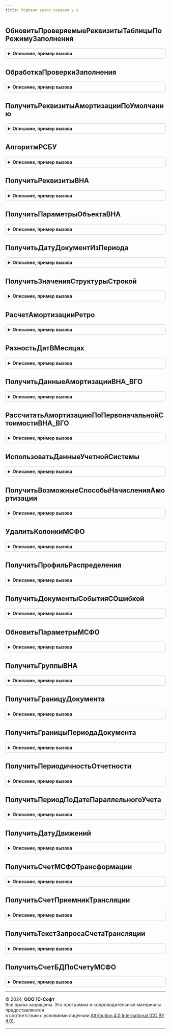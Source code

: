 ```yaml
---
title: Мсфовна вызов сервера у х
---
```



## ОбновитьПроверяемыеРеквизитыТаблицыПоРежимуЗаполнения
<details style="margin: 1em 0; padding: 0.5em; border: 1px solid #ccc; border-radius: 6px;">

<summary style="font-weight: bold; cursor: pointer;">Описание, пример вызова</summary>

```bsl

Процедура ОбновитьПроверяемыеРеквизитыТаблицыПоРежимуЗаполнения(ПроверяемыеРеквизиты, ДокументОбъект, ИмяТабличнойЧасти = "ВНА") Экспорт
```

Пример вызова
```bsl
МСФОВНАВызовСервераУХ.ОбновитьПроверяемыеРеквизитыТаблицыПоРежимуЗаполнения(ПроверяемыеРеквизиты, ДокументОбъект, ИмяТабличнойЧасти);
```
</details>

## ОбработкаПроверкиЗаполнения
<details style="margin: 1em 0; padding: 0.5em; border: 1px solid #ccc; border-radius: 6px;">

<summary style="font-weight: bold; cursor: pointer;">Описание, пример вызова</summary>

```bsl

Процедура ОбработкаПроверкиЗаполнения(ДокументОбъект, Отказ, ПроверяемыеРеквизиты, РеквизитыАмортизации = Неопределено) Экспорт
```

Пример вызова
```bsl
МСФОВНАВызовСервераУХ.ОбработкаПроверкиЗаполнения(ДокументОбъект, Отказ, ПроверяемыеРеквизиты, РеквизитыАмортизации);
```
</details>

## ПолучитьРеквизитыАмортизацииПоУмолчанию
<details style="margin: 1em 0; padding: 0.5em; border: 1px solid #ccc; border-radius: 6px;">

<summary style="font-weight: bold; cursor: pointer;">Описание, пример вызова</summary>

```bsl

Функция ПолучитьРеквизитыАмортизацииПоУмолчанию() Экспорт
```

Пример вызова
```bsl
Результат = МСФОВНАВызовСервераУХ.ПолучитьРеквизитыАмортизацииПоУмолчанию());
```
</details>

## АлгоритмРСБУ
<details style="margin: 1em 0; padding: 0.5em; border: 1px solid #ccc; border-radius: 6px;">

<summary style="font-weight: bold; cursor: pointer;">Описание, пример вызова</summary>

```bsl

Функция АлгоритмРСБУ() Экспорт
```

Пример вызова
```bsl
Результат = МСФОВНАВызовСервераУХ.АлгоритмРСБУ() 
```
</details>

## ПолучитьРеквизитыВНА
<details style="margin: 1em 0; padding: 0.5em; border: 1px solid #ccc; border-radius: 6px;">

<summary style="font-weight: bold; cursor: pointer;">Описание, пример вызова</summary>

```bsl

// Функция - Получить реквизиты ВНА
//
// Параметры:
//  Граница		 - <Дата,Граница,МоментВремени>	 - граница(дата), на которую получаются реквизиты ВНА
//  ВНА			 - <СправочникСсылка,Массив,СписокЗначений,НЕОПРЕДЕЛЕНО>	 - ВНА, по которым получаются реквизиты. Если НЕОПРЕДЕЛЕНО то получаются все ВНА
//  Организация	 - <СправочникСсылка.Организации,НЕОПРЕДЕЛЕНО>	 - Организация, по которой получаются ВНА. Если НЕОПРЕДЕЛЕНО то получаются по всем организациям
//  ВидыУчета	 - <Перечисление.ВидыУчета,Массив,СписокЗначений,>	 - НЕОПРЕДЕЛЕНО
//  Сценарий	 - <СправочникСсылка.Сценарий,НЕОПРЕДЕЛЕНО>	 - если НЕОПРЕДЕЛЕНО, тогда Константы.СценарийМСФО
//  ПоляВыбора	 - <Структура(Ключ: имя колонки результата, Значение: имя колонки СКД),Массив>
//
// Возвращаемое значение:
//   -  Новый Структура("НСБУ,МСФО", Новый Соответствие(ВНА,Структура), Новый Соответствие(ВНА,Структура))
//
Функция ПолучитьРеквизитыВНА(Граница, ВНА = Неопределено, Организация = Неопределено, ВидыУчета = Неопределено, Сценарий = Неопределено, ПоляВыбора = Неопределено, АлгоритмРСБУ = Неопределено) Экспорт
```

Пример вызова
```bsl
Результат = МСФОВНАВызовСервераУХ.ПолучитьРеквизитыВНА(Граница, ВНА, Организация, ВидыУчета, Сценарий, ПоляВыбора, АлгоритмРСБУ);
```
</details>

## ПолучитьПараметрыОбъектаВНА
<details style="margin: 1em 0; padding: 0.5em; border: 1px solid #ccc; border-radius: 6px;">

<summary style="font-weight: bold; cursor: pointer;">Описание, пример вызова</summary>

```bsl

Функция ПолучитьПараметрыОбъектаВНА(ОбъектВНА, ДатаАктуальности = Неопределено) Экспорт
```

Пример вызова
```bsl
Результат = МСФОВНАВызовСервераУХ.ПолучитьПараметрыОбъектаВНА(ОбъектВНА, ДатаАктуальности);
```
</details>

## ПолучитьДатуДокументИзПериода
<details style="margin: 1em 0; padding: 0.5em; border: 1px solid #ccc; border-radius: 6px;">

<summary style="font-weight: bold; cursor: pointer;">Описание, пример вызова</summary>

```bsl

Функция ПолучитьДатуДокументИзПериода(Граница) Экспорт
```

Пример вызова
```bsl
Результат = МСФОВНАВызовСервераУХ.ПолучитьДатуДокументИзПериода(Граница) 
```
</details>

## ПолучитьЗначенияСтруктурыСтрокой
<details style="margin: 1em 0; padding: 0.5em; border: 1px solid #ccc; border-radius: 6px;">

<summary style="font-weight: bold; cursor: pointer;">Описание, пример вызова</summary>

```bsl

Функция ПолучитьЗначенияСтруктурыСтрокой(ПоляВыбора) Экспорт
```

Пример вызова
```bsl
Результат = МСФОВНАВызовСервераУХ.ПолучитьЗначенияСтруктурыСтрокой(ПоляВыбора));
```
</details>

## РасчетАмортизацииРетро
<details style="margin: 1em 0; padding: 0.5em; border: 1px solid #ccc; border-radius: 6px;">

<summary style="font-weight: bold; cursor: pointer;">Описание, пример вызова</summary>

```bsl

Функция РасчетАмортизацииРетро(ПараметрыРасчета, АлгоритмРСБУ = Ложь) Экспорт
```

Пример вызова
```bsl
Результат = МСФОВНАВызовСервераУХ.РасчетАмортизацииРетро(ПараметрыРасчета, АлгоритмРСБУ);
```
</details>

## РазностьДатВМесяцах
<details style="margin: 1em 0; padding: 0.5em; border: 1px solid #ccc; border-radius: 6px;">

<summary style="font-weight: bold; cursor: pointer;">Описание, пример вызова</summary>

```bsl

Функция РазностьДатВМесяцах(ДатаУменьшаемая, ДатаВычитаемая) Экспорт
```

Пример вызова
```bsl
Результат = МСФОВНАВызовСервераУХ.РазностьДатВМесяцах(ДатаУменьшаемая, ДатаВычитаемая) 
```
</details>

## ПолучитьДанныеАмортизацииВНА_ВГО
<details style="margin: 1em 0; padding: 0.5em; border: 1px solid #ccc; border-radius: 6px;">

<summary style="font-weight: bold; cursor: pointer;">Описание, пример вызова</summary>

```bsl

// Функция вызывается при расчете элиминационных корректировок. Возвращает таблицу с данными амортизации внутригрупповых ВНА.
// Параметры:
//	ПериодСценария - СправочникСсылка.Периоды. Период за который необходимо посчитать амортизацию.
//	Сценарий - СправочникСсылка.Сценарии. Сценарий за который необходимо посчитать амортизацию.
//	ВидУчета - ПеречислениеСсылка.ВидыУчета. Всегда равен МСФО.
//	ТаблицаВНА - ТаблицаЗначений. Заполнены колонки: Организация, ВНА, ПервоначальнаяСтоимостьДляРасчета.
//		Остальные колонке необходимо расчитать и заполнить. Колонки:
//			Организация - СправочникСсылка.Организации. Входящие данные. Организация владелец ВНА.
//			ВалютаФункц - СправочникСсылка.Валюты. Входящие данные. Функциональная
//			Курс - Число. Входящие данные. Изменять не следует.
//			ВНА - СправочникСсылка.ОсновныеСредства,СправочникСсылка.НематериальныеАктивы. Входящие данные. Ссылка на внеоборотный актив.
//			НаценкаПродавца - Число. Входящие данные. Изменять не следует.
//			НаценкаПродавцаГр - Число. Входящие данные. Изменять не следует.
//			Проводка - Входящие данные. Изменять не следует.
//			СчетУчетаВНА - СправочникСсылка.СчетаБД. По данным МСФО.
//			СчетУчетаАмортизации - СправочникСсылка.СчетаБД. По данным МСФО.
//			СчетУчетаЗатратПоАмортизации - СправочникСсылка.СчетаБД. По данным МСФО.
//			ПервоначальнаяСтоимость - Число. Сумма балансовой стоимости ВНА на конец периода, либо если была продажа на момент продажи. По данным МСФО.
//			НакопленнаяАмортизация - Число. Сумма амортизации МСФО за все периоды с учетом всех модернизаций, изменения сроков амортизации и т.п.

//
Процедура ПолучитьДанныеАмортизацииВНА_ВГО(ТаблицаВНА, ПериодСценария, Сценарий) Экспорт
```

Пример вызова
```bsl
МСФОВНАВызовСервераУХ.ПолучитьДанныеАмортизацииВНА_ВГО(ТаблицаВНА, ПериодСценария, Сценарий) 
```
</details>

## РассчитатьАмортизациюПоПервоначальнойСтоимостиВНА_ВГО
<details style="margin: 1em 0; padding: 0.5em; border: 1px solid #ccc; border-radius: 6px;">

<summary style="font-weight: bold; cursor: pointer;">Описание, пример вызова</summary>

```bsl

// Функция вызывается при расчете элиминационных корректировок. Возвращает таблицу с данными амортизации внутригрупповых ВНА.
// Параметры:
//	ПериодСценария - СправочникСсылка.Периоды. Период за который необходимо посчитать амортизацию.
//	Сценарий - СправочникСсылка.Сценарии. Сценарий за который необходимо посчитать амортизацию.
//	ВидУчета - ПеречислениеСсылка.ВидыУчета. Всегда равен МСФО.
//	ТаблицаВНА - ТаблицаЗначений. Заполнены колонки: Организация, ВНА, ПервоначальнаяСтоимостьДляРасчета.
//		Остальные колонке необходимо расчитать и заполнить. Колонки:
//			Организация - СправочникСсылка.Организации. Входящие данные. Организация владелец ВНА.
//			ВалютаФункц - СправочникСсылка.Валюты. Входящие данные. Функциональная
//			Курс - Число. Входящие данные. Изменять не следует.
//			ВНА - СправочникСсылка.ОсновныеСредства,СправочникСсылка.НематериальныеАктивы. Входящие данные. Ссылка на внеоборотный актив.
//			ПервоначальнаяСтоимостьДляРасчета - Число. Входящие данные. Для расчета амортизации за период (см. колонку "АмортизацияЗаПериодПоПереданнойСтоиомости" ниже).
//			ПервоначальнаяСтоимостьДляРасчетаГр - Число. Входящие данные. Не изменять и не использовать.
//			Проводка - Входящие данные. Изменять не следует.
//			СчетУчетаАмортизации - СправочникСсылка.СчетаБД. По данным МСФО.
//			СчетУчетаЗатратПоАмортизации - СправочникСсылка.СчетаБД. По данным МСФО.
//			АмортизацияЗаПериодПоПереданнойСтоиомости - Число. Сумма амортизации МСФО за период по переданной первоначальной стоимости,
//				которая записана в колонку "ПервоначальнаяСтоимостьДляРасчета". Все остальные параметры расчета амортизации беруться по
//				данным организации.
//			АмортизацияЗаПериод - Число. Сумма амортизации МСФО за период с учетом всех модернизаций и т.п.
//
Процедура РассчитатьАмортизациюПоПервоначальнойСтоимостиВНА_ВГО(ТаблицаВНА, ПериодСценария, Сценарий, ВидУчета) Экспорт
```

Пример вызова
```bsl
МСФОВНАВызовСервераУХ.РассчитатьАмортизациюПоПервоначальнойСтоимостиВНА_ВГО(ТаблицаВНА, ПериодСценария, Сценарий, ВидУчета) 
```
</details>

## ИспользоватьДанныеУчетнойСистемы
<details style="margin: 1em 0; padding: 0.5em; border: 1px solid #ccc; border-radius: 6px;">

<summary style="font-weight: bold; cursor: pointer;">Описание, пример вызова</summary>

```bsl

//устарела
Функция ИспользоватьДанныеУчетнойСистемы(Организация) Экспорт
```

Пример вызова
```bsl
Результат = МСФОВНАВызовСервераУХ.ИспользоватьДанныеУчетнойСистемы(Организация) 
```
</details>

## ПолучитьВозможныеСпособыНачисленияАмортизации
<details style="margin: 1em 0; padding: 0.5em; border: 1px solid #ccc; border-radius: 6px;">

<summary style="font-weight: bold; cursor: pointer;">Описание, пример вызова</summary>

```bsl

Функция ПолучитьВозможныеСпособыНачисленияАмортизации() Экспорт
```

Пример вызова
```bsl
Результат = МСФОВНАВызовСервераУХ.ПолучитьВозможныеСпособыНачисленияАмортизации() 
```
</details>

## УдалитьКолонкиМСФО
<details style="margin: 1em 0; padding: 0.5em; border: 1px solid #ccc; border-radius: 6px;">

<summary style="font-weight: bold; cursor: pointer;">Описание, пример вызова</summary>

```bsl

Процедура УдалитьКолонкиМСФО(ТаблицаОбработки) Экспорт
```

Пример вызова
```bsl
МСФОВНАВызовСервераУХ.УдалитьКолонкиМСФО(ТаблицаОбработки) 
```
</details>

## ПолучитьПрофильРаспределения
<details style="margin: 1em 0; padding: 0.5em; border: 1px solid #ccc; border-radius: 6px;">

<summary style="font-weight: bold; cursor: pointer;">Описание, пример вызова</summary>

```bsl

Функция ПолучитьПрофильРаспределения(СчетЗатрат, Субконто1, Субконто2, Субконто3) Экспорт
```

Пример вызова
```bsl
Результат = МСФОВНАВызовСервераУХ.ПолучитьПрофильРаспределения(СчетЗатрат, Субконто1, Субконто2, Субконто3) 
```
</details>

## ПолучитьДокументыСобытияСОшибкой
<details style="margin: 1em 0; padding: 0.5em; border: 1px solid #ccc; border-radius: 6px;">

<summary style="font-weight: bold; cursor: pointer;">Описание, пример вызова</summary>

```bsl

Функция ПолучитьДокументыСобытияСОшибкой(ДокументОснование) Экспорт
```

Пример вызова
```bsl
Результат = МСФОВНАВызовСервераУХ.ПолучитьДокументыСобытияСОшибкой(ДокументОснование) 
```
</details>

## ОбновитьПараметрыМСФО
<details style="margin: 1em 0; padding: 0.5em; border: 1px solid #ccc; border-radius: 6px;">

<summary style="font-weight: bold; cursor: pointer;">Описание, пример вызова</summary>

```bsl

Процедура ОбновитьПараметрыМСФО(Форма, ДатаСведений = Неопределено) Экспорт
```

Пример вызова
```bsl
МСФОВНАВызовСервераУХ.ОбновитьПараметрыМСФО(Форма, ДатаСведений);
```
</details>

## ПолучитьГруппыВНА
<details style="margin: 1em 0; padding: 0.5em; border: 1px solid #ccc; border-radius: 6px;">

<summary style="font-weight: bold; cursor: pointer;">Описание, пример вызова</summary>

```bsl

Функция ПолучитьГруппыВНА(КоллекцияСтрок, ПараметрыЗаполнения) Экспорт
```

Пример вызова
```bsl
Результат = МСФОВНАВызовСервераУХ.ПолучитьГруппыВНА(КоллекцияСтрок, ПараметрыЗаполнения) 
```
</details>

## ПолучитьГраницуДокумента
<details style="margin: 1em 0; padding: 0.5em; border: 1px solid #ccc; border-radius: 6px;">

<summary style="font-weight: bold; cursor: pointer;">Описание, пример вызова</summary>

```bsl

Функция ПолучитьГраницуДокумента(ДокументОбъект) Экспорт
```

Пример вызова
```bsl
Результат = МСФОВНАВызовСервераУХ.ПолучитьГраницуДокумента(ДокументОбъект) 
```
</details>

## ПолучитьГраницыПериодаДокумента
<details style="margin: 1em 0; padding: 0.5em; border: 1px solid #ccc; border-radius: 6px;">

<summary style="font-weight: bold; cursor: pointer;">Описание, пример вызова</summary>

```bsl

Функция ПолучитьГраницыПериодаДокумента(КонтекстДокумента, СмещениеПериода = 0, ИспользоватьПериодОтчета = Неопределено, Периодичность = Неопределено) Экспорт
```

Пример вызова
```bsl
Результат = МСФОВНАВызовСервераУХ.ПолучитьГраницыПериодаДокумента(КонтекстДокумента, СмещениеПериода, ИспользоватьПериодОтчета, Периодичность);
```
</details>

## ПолучитьПериодичностьОтчетности
<details style="margin: 1em 0; padding: 0.5em; border: 1px solid #ccc; border-radius: 6px;">

<summary style="font-weight: bold; cursor: pointer;">Описание, пример вызова</summary>

```bsl

Функция ПолучитьПериодичностьОтчетности(ПериодичностьИсточник = Неопределено) Экспорт
```

Пример вызова
```bsl
Результат = МСФОВНАВызовСервераУХ.ПолучитьПериодичностьОтчетности(ПериодичностьИсточник);
```
</details>

## ПолучитьПериодПоДатеПараллельногоУчета
<details style="margin: 1em 0; padding: 0.5em; border: 1px solid #ccc; border-radius: 6px;">

<summary style="font-weight: bold; cursor: pointer;">Описание, пример вызова</summary>

```bsl

Функция ПолучитьПериодПоДатеПараллельногоУчета(ДатаДокумента, ПериодичностьОтчетности = Неопределено) Экспорт
```

Пример вызова
```bsl
Результат = МСФОВНАВызовСервераУХ.ПолучитьПериодПоДатеПараллельногоУчета(ДатаДокумента, ПериодичностьОтчетности);
```
</details>

## ПолучитьДатуДвижений
<details style="margin: 1em 0; padding: 0.5em; border: 1px solid #ccc; border-radius: 6px;">

<summary style="font-weight: bold; cursor: pointer;">Описание, пример вызова</summary>

```bsl

Функция ПолучитьДатуДвижений(ДатаДокумента, ГраницыПериода = Неопределено) Экспорт
```

Пример вызова
```bsl
Результат = МСФОВНАВызовСервераУХ.ПолучитьДатуДвижений(ДатаДокумента, ГраницыПериода);
```
</details>

## ПолучитьСчетМСФОТрансформации
<details style="margin: 1em 0; padding: 0.5em; border: 1px solid #ccc; border-radius: 6px;">

<summary style="font-weight: bold; cursor: pointer;">Описание, пример вызова</summary>

```bsl

Функция ПолучитьСчетМСФОТрансформации(СчетИсточник, Организация = Неопределено, Сценарий, ПериодОтчета, ПланСчетов = Неопределено) Экспорт
```

Пример вызова
```bsl
Результат = МСФОВНАВызовСервераУХ.ПолучитьСчетМСФОТрансформации(СчетИсточник, Организация, Сценарий, ПериодОтчета, ПланСчетов);
```
</details>

## ПолучитьСчетПриемникТрансляции
<details style="margin: 1em 0; padding: 0.5em; border: 1px solid #ccc; border-radius: 6px;">

<summary style="font-weight: bold; cursor: pointer;">Описание, пример вызова</summary>

```bsl

Функция ПолучитьСчетПриемникТрансляции(СчетИсточник, ШаблонТрансляции) Экспорт
```

Пример вызова
```bsl
Результат = МСФОВНАВызовСервераУХ.ПолучитьСчетПриемникТрансляции(СчетИсточник, ШаблонТрансляции) 
```
</details>

## ПолучитьТекстЗапросаСчетаТрансляции
<details style="margin: 1em 0; padding: 0.5em; border: 1px solid #ccc; border-radius: 6px;">

<summary style="font-weight: bold; cursor: pointer;">Описание, пример вызова</summary>

```bsl

Функция ПолучитьТекстЗапросаСчетаТрансляции(НомераТаблиц = Неопределено) Экспорт
```

Пример вызова
```bsl
Результат = МСФОВНАВызовСервераУХ.ПолучитьТекстЗапросаСчетаТрансляции(НомераТаблиц);
```
</details>

## ПолучитьСчетБДПоСчетуМСФО
<details style="margin: 1em 0; padding: 0.5em; border: 1px solid #ccc; border-radius: 6px;">

<summary style="font-weight: bold; cursor: pointer;">Описание, пример вызова</summary>

```bsl

Функция ПолучитьСчетБДПоСчетуМСФО(СчетМСФО, Знач ПланСчетов = Неопределено) Экспорт
```

Пример вызова
```bsl
Результат = МСФОВНАВызовСервераУХ.ПолучитьСчетБДПоСчетуМСФО(СчетМСФО, ПланСчетов);
```
</details>

---

© 2024, **ООО 1С-Софт**  
Все права защищены. Эта программа и сопроводительные материалы предоставляются  
в соответствии с условиями лицензии [Attribution 4.0 International (CC BY 4.0)](https://creativecommons.org/licenses/by/4.0/legalcode).

---
